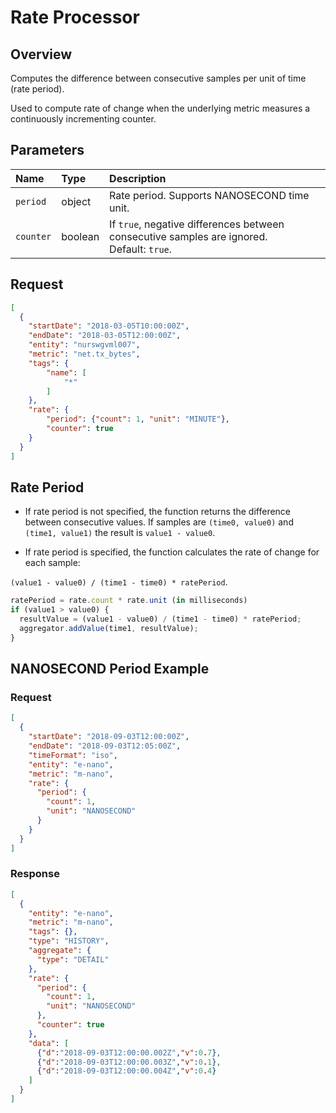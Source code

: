 # Rate Processor

## Overview

Computes the difference between consecutive samples per unit of time (rate period).

Used to compute rate of change when the underlying metric measures a continuously incrementing counter.

## Parameters

| **Name** | **Type**    | **Description**  |
|:---|:---|:---|
| `period` | object | Rate period. Supports NANOSECOND time unit. |
| `counter` | boolean | If `true`, negative differences between consecutive samples are ignored.<br>Default: `true`. |

## Request

```json
[
  {
    "startDate": "2018-03-05T10:00:00Z",
    "endDate": "2018-03-05T12:00:00Z",
    "entity": "nurswgvml007",
    "metric": "net.tx_bytes",
    "tags": {
        "name": [
            "*"
        ]
    },
    "rate": {
        "period": {"count": 1, "unit": "MINUTE"},
        "counter": true
    }
  }
]
```

## Rate Period

* If rate period is not specified, the function returns the difference between consecutive values. If samples are `(time0, value0)` and `(time1, value1)` the result is `value1 - value0`.

* If rate period is specified, the function calculates the rate of change for each sample:

`(value1 - value0) / (time1 - time0) * ratePeriod`.

```javascript
ratePeriod = rate.count * rate.unit (in milliseconds)
if (value1 > value0) {
  resultValue = (value1 - value0) / (time1 - time0) * ratePeriod;
  aggregator.addValue(time1, resultValue);
}
```

## NANOSECOND Period Example

### Request

```json
[
  {
    "startDate": "2018-09-03T12:00:00Z",
    "endDate": "2018-09-03T12:05:00Z",
    "timeFormat": "iso",
    "entity": "e-nano",
    "metric": "m-nano",
    "rate": {
      "period": {
        "count": 1,
        "unit": "NANOSECOND"
      }
    }
  }
]
```

### Response

```json
[
  {
    "entity": "e-nano",
    "metric": "m-nano",
    "tags": {},
    "type": "HISTORY",
    "aggregate": {
      "type": "DETAIL"
    },
    "rate": {
      "period": {
        "count": 1,
        "unit": "NANOSECOND"
      },
      "counter": true
    },
    "data": [
      {"d":"2018-09-03T12:00:00.002Z","v":0.7},
      {"d":"2018-09-03T12:00:00.003Z","v":0.1},
      {"d":"2018-09-03T12:00:00.004Z","v":0.4}
    ]
  }
]
```
